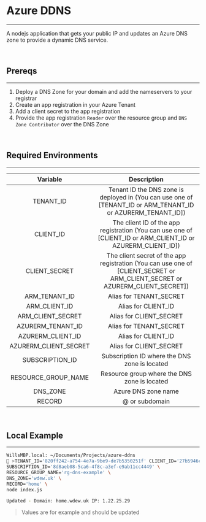# Azure DDNS
---

A nodejs application that gets your public IP and updates an Azure DNS zone to provide a dynamic DNS service.

<br/>

## Prereqs
---

1. Deploy a DNS Zone for your domain and add the nameservers to your registrar
2. Create an app registration in your Azure Tenant
3. Add a client secret to the app registration
4. Provide the app registration `Reader` over the resource group and `DNS Zone Contributor` over the DNS Zone

<br/>

## Required Environments
---

| Variable | Description |
| :-: | :-: |
| TENANT_ID | Tenant ID the DNS zone is deployed in (You can use one of [TENANT_ID or ARM_TENANT_ID or AZURERM_TENANT_ID])|
| CLIENT_ID | The client ID of the app registration (You can use one of [CLIENT_ID or ARM_CLIENT_ID or AZURERM_CLIENT_ID]) |
| CLIENT_SECRET | The client secret of the app registration (You can use one of [CLIENT_SECRET or ARM_CLIENT_SECRET or AZURERM_CLIENT_SECRET]) |
| ARM_TENANT_ID | Alias for TENANT_SECRET |
| ARM_CLIENT_ID | Alias for CLIENT_ID |
| ARM_CLIENT_SECRET | Alias for CLIENT_SECRET |
| AZURERM_TENANT_ID | Alias for TENANT_SECRET |
| AZURERM_CLIENT_ID | Alias for CLIENT_ID |
| AZURERM_CLIENT_SECRET | Alias for CLIENT_SECRET |
| SUBSCRIPTION_ID | Subscription ID where the DNS zone is located |
| RESOURCE_GROUP_NAME | Resource group where the DNS zone is located |
| DNS_ZONE | Azure DNS zone name |
| RECORD | @ or subdomain |

<br/>

## Local Example
---

```bash
WillsMBP.local: ~/Documents/Projects/azure-ddns
🥞 >TENANT_ID='820ff242-a754-4e7a-9be9-de7b5350251f' CLIENT_ID='27b5946c-6e11-4e62-b081-0d11138cccd8' CLIENT_SECRET='n1S8Q~bFKlqO13EEPxl0TK7NEUZjQFLgeLy39csu' \
SUBSCRIPTION_ID='8d8aeb08-5ca6-4f8c-a3ef-e9ab11cc4449' \
RESOURCE_GROUP_NAME='rg-dns-example' \
DNS_ZONE='wdew.uk' \
RECORD='home' \
node index.js

Updated - Domain: home.wdew.uk IP: 1.22.25.29
```

> Values are for example and should be updated
